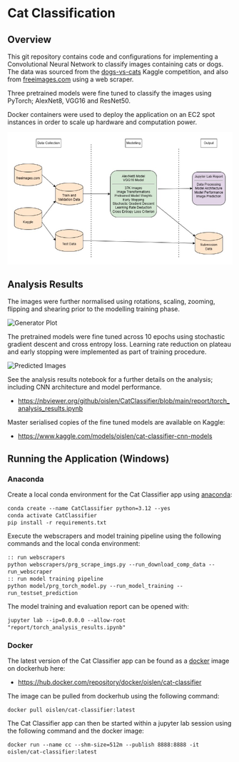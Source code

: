 # Cat Classification

## Overview

This git repository contains code and configurations for implementing a Convolutional Neural Network to classify images containing cats or dogs. The data was sourced from the [dogs-vs-cats](https://www.kaggle.com/competitions/dogs-vs-cats/overview) Kaggle competition, and also from [freeimages.com](https://www.freeimages.com/) using a web scraper.

Three pretrained models were fine tuned to classify the images using PyTorch; AlexNet8, VGG16 and ResNet50.

Docker containers were used to deploy the application on an EC2 spot instances in order to scale up hardware and computation power. 

![Workflow](doc/catclassifier.jpg)

## Analysis Results

The images were further normalised using rotations, scaling, zooming, flipping and shearing prior to the modelling training phase.

![Generator Plot](report/torch/generator_plot.jpg)

The pretrained models were fine tuned across 10 epochs using stochastic gradient descent and cross entropy loss. Learning rate reduction on plateau and early stopping were implemented as part of training procedure.

![Predicted Images](report/torch/pred_images.jpg)

See the analysis results notebook for a further details on the analysis; including CNN architecture and model performance.

* https://nbviewer.org/github/oislen/CatClassifier/blob/main/report/torch_analysis_results.ipynb

Master serialised copies of the fine tuned models are available on Kaggle:

* https://www.kaggle.com/models/oislen/cat-classifier-cnn-models

## Running the Application (Windows)

### Anaconda

Create a local conda environment for the Cat Classifier app using [anaconda](https://www.anaconda.com/):

```
conda create --name CatClassifier python=3.12 --yes
conda activate CatClassifier
pip install -r requirements.txt
```

Execute the webscrapers and model training pipeline using the following commands and the local conda environment:

```
:: run webscrapers
python webscrapers/prg_scrape_imgs.py --run_download_comp_data --run_webscraper
:: run model training pipeline
python model/prg_torch_model.py --run_model_training --run_testset_prediction
```

The model training and evaluation report can be opened with:

```
jupyter lab --ip=0.0.0.0 --allow-root "report/torch_analysis_results.ipynb"
```
### Docker

The latest version of the Cat Classifier app can be found as a [docker](https://www.docker.com/) image on dockerhub here:

* https://hub.docker.com/repository/docker/oislen/cat-classifier

The image can be pulled from dockerhub using the following command:

```
docker pull oislen/cat-classifier:latest
```

The Cat Classifier app can then be started within a jupyter lab session using the following command and the docker image:

```
docker run --name cc --shm-size=512m --publish 8888:8888 -it oislen/cat-classifier:latest
```